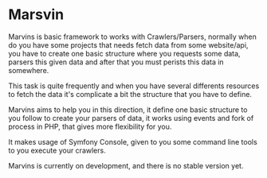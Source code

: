 Marsvin
=======

Marvins is basic framework to works with Crawlers/Parsers, normally when do you have some projects that needs fetch data from some website/api, you have to create one basic structure where you requests some data, parsers this given data and after that you must perists this data in somewhere.

This task is quite frequently and when you have several differents resources to fetch the data it's complicate a bit the structure that you have to define.

Marvins aims to help you in this direction, it define one basic structure to you follow to create your parsers of data, it works using events and fork of process in PHP, that gives more flexibility for you.

It makes usage of Symfony Console, given to you some command line tools to you execute your crawlers.

Marvins is currently on development, and there is no stable version yet.